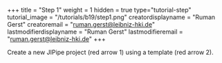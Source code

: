 +++
title = "Step 1"
weight = 1
hidden = true
type="tutorial-step"
tutorial_image = "/tutorials/b19/step1.png"
creatordisplayname = "Ruman Gerst"
creatoremail = "ruman.gerst@leibniz-hki.de"
lastmodifierdisplayname = "Ruman Gerst"
lastmodifieremail = "ruman.gerst@leibniz-hki.de"
+++

Create a new JIPipe project (red arrow 1) using a template (red arrow 2).